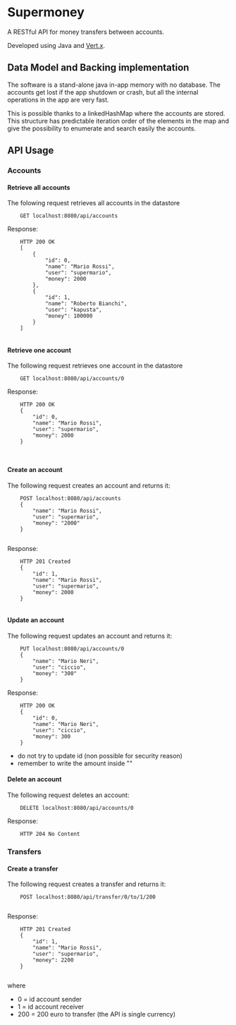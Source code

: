 # Supermoney
A RESTful API for money transfers between accounts.

Developed using Java and [Vert.x](http://vertx.io).

## Data Model and Backing implementation

The software is a stand-alone java in-app memory with no database.
The accounts get lost if the app shutdown or crash, but all the internal operations in the app
are very fast.

This is possible thanks to a linkedHashMap where the accounts are stored.
This structure has predictable iteration order of the elements in the map and give the possibility
to enumerate and search easily the accounts.

## API Usage

### Accounts

#### Retrieve all accounts
The folowing request retrieves all accounts in the datastore
```
    GET localhost:8080/api/accounts
```
Response:
```
    HTTP 200 OK
	[
    	{
        	"id": 0,
        	"name": "Mario Rossi",
        	"user": "supermario",
        	"money": 2000
    	},
    	{
        	"id": 1,
        	"name": "Roberto Bianchi",
        	"user": "kapusta",
        	"money": 100000
    	}
	]
	
```
#### Retrieve one account
The following request retrieves one account in the datastore
```
    GET localhost:8080/api/accounts/0
```
Response:
```
    HTTP 200 OK
	{
    	"id": 0,
        "name": "Mario Rossi",
        "user": "supermario",
        "money": 2000
	}
   	 
   	 
```

#### Create an account
The following request creates an account and returns it:
```
    POST localhost:8080/api/accounts
	{
    	"name": "Mario Rossi",
    	"user": "supermario",
    	"money": "2000"
	}
	 
```
Response:
```
    HTTP 201 Created
	{	
    	"id": 1,
    	"name": "Mario Rossi",
    	"user": "supermario",
    	"money": 2000
	}
	 
```

#### Update an account
The following request updates an account and returns it:
```
    PUT localhost:8080/api/accounts/0
	{
        "name": "Mario Neri",
        "user": "ciccio",
        "money": "300"
	}
```
Response:
```
    HTTP 200 OK
	{
        "id": 0,
        "name": "Mario Neri",
        "user": "ciccio",
        "money": 300
	}
```
* do not try to update id (non possible for security reason)
* remember to write the amount inside ""

#### Delete an account
The following request deletes an account:
```
    DELETE localhost:8080/api/accounts/0
```
Response:
```
    HTTP 204 No Content
```

### Transfers
#### Create a transfer
The following request creates a transfer and returns it:
```
    POST localhost:8080/api/transfer/0/to/1/200
    
```
Response:
```
    HTTP 201 Created
	{	
    	"id": 1,
    	"name": "Mario Rossi",
    	"user": "supermario",
    	"money": 2200
	}
	
```
where

* 0 = id account sender
* 1 = id account receiver
* 200 = 200 euro to transfer (the API is single currency)
